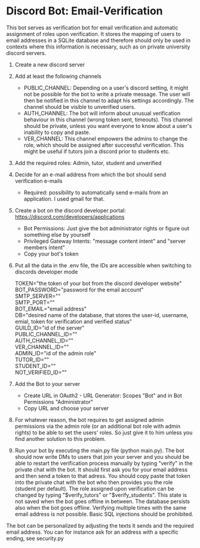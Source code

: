 # Discord Bot: Email-Verification

This bot serves as verification bot for email verification and automatic assignment of roles upon verification. It stores the mapping of users to email addresses in a SQLite database and therefore should only be used in contexts where this information is necessary, such as on private university discord servers.

1. Create a new discord server

2. Add at least the following channels
	- PUBLIC_CHANNEL: Depending on a user's discord setting, it might not be possible for the bot to write a private message. The user will then be notified in this channel to adapt his settings accordingly. The channel should be visible to unverified users.
	- AUTH_CHANNEL: The bot will inform about unusual verification behaviour in this channel (wrong token sent, timeouts). This channel should be private, unless you want everyone to know about a user's inability to copy and paste.
	- VER_CHANNEL: This channel empowers the admins to change the role, which should be assigned after successful verification. This might be useful if tutors join a discord prior to students etc.

3. Add the required roles: Admin, tutor, student and unverified

4. Decide for an e-mail address from which the bot should send verification e-mails
	- Required: possibility to automatically send e-mails from an application. I used gmail for that.

5. Create a bot on the discord developer portal: https://discord.com/developers/applications
	- Bot Permissions: Just give the bot administrator rights or figure out something else by yourself
	- Privileged Gateway Intents: "message content intent" and "server members intent"
	- Copy your bot's token

2. Put all the data in the .env file, the IDs are accessible when switching to discords developer mode

	TOKEN="the token of your bot from the discord developer website"
	BOT_PASSWORD="password for the email account"  
	SMTP_SERVER=""  
	SMTP_PORT=""  
	BOT_EMAIL="email address"  
	DB="desired name of the database, that stores the user-id, username, emial, token for verification and verified status"  
	GUILD_ID="id of the server"  
	PUBLIC_CHANNEL_ID=""  
	AUTH_CHANNEL_ID=""  
	VER_CHANNEL_ID=""  
	ADMIN_ID="id of the admin role"  
	TUTOR_ID=""  
	STUDENT_ID=""  
	NOT_VERIFIED_ID=""  

7. Add the Bot to your server
	- Create URL in OAuth2 - URL Generator: Scopes "Bot" and in Bot Permissions "Administrator"
	- Copy URL and choose your server

8. For whatever reason, the bot requires to get assigned admin permissions via the admin role (or an additional bot role with admin rights) to be able to set the users' roles. So just give it to him unless you find another solution to this problem.

9. Run your bot by executing the main.py file (python main.py). The bot should now write DMs to users that join your server and you should be able to restart the verification process manually by typing "verify" in the private chat with the bot. It should first ask you for your email address and then send a token to that adress. You should copy paste that token into the private chat with the bot who then provides you the role (student per default). The role assigned upon verification can be changed by typing "$verify_tutors" or "$verify_students". This state is not saved when the bot goes offline in between. The database persists also when the bot goes offline. Verifying multiple times with the same email address is not possible. Basic SQL injections should be prohibited.

The bot can be personalized by adjusting the texts it sends and the required email address. You can for instance ask for an address with a specific ending, see security.py

